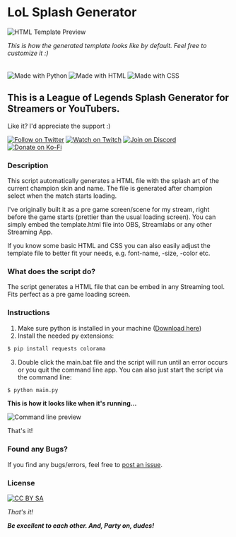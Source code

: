 # __LoL Splash Generator__

![HTML Template Preview](https://i.ibb.co/JcR3083/lol-splash-generator-template-preview.gif)

*This is how the generated template looks like by default. Feel free to customize it :)*
\
\
\
![Made with Python](https://img.shields.io/static/v1?label&message=Python&color=1f425f&logo=python&logoColor=fff)
![Made with HTML](https://img.shields.io/static/v1?label&message=HTML&color=e34c26&logo=html5&logoColor=fff)
![Made with CSS](https://img.shields.io/static/v1?label&message=CSS&color=304cdc&logo=css3&logoColor=fff)

## __This is a League of Legends Splash Generator for Streamers or YouTubers.__

Like it? I'd appreciate the support :)

[![Follow on Twitter](https://img.shields.io/static/v1?label=Follow%20on&message=Twitter&color=1DA1F2&logo=twitter&logoColor=fff)](https://twitter.com/pr0pz)
[![Watch on Twitch](https://img.shields.io/static/v1?label=Watch%20on&message=Twitch&color=bf94ff&logo=twitch&logoColor=fff)](https://www.twitch.tv/the_propz)
[![Join on Discord](https://img.shields.io/static/v1?label=Join%20on&message=Discord&color=7289da&logo=discord&logoColor=fff)](https://discord.gg/FtuYUFC5)
[![Donate on Ko-Fi](https://img.shields.io/static/v1?label=Donate%20on&message=Ko-Fi&color=ff5f5f&logo=kofi&logoColor=fff)](https://ko-fi.com/propz)

### __Description__

This script automatically generates a HTML file with the splash art of the current champion skin and name. The file is generated after champion select when the match starts loading.

I've originally built it as a pre game screen/scene for my stream, right before the game starts (prettier than the usual loading screen). You can simply embed the template.html file into OBS, Streamlabs or any other Streaming App.

If you know some basic HTML and CSS you can also easily adjust the template file to better fit your needs, e.g. font-name, -size, -color etc.

### __What does the script do?__

The script generates a HTML file that can be embed in any Streaming tool. Fits perfect as a pre game loading screen.

### __Instructions__

1. Make sure python is installed in your machine ([Download here](https://www.python.org/downloads/))
2. Install the needed py extensions:
```sh
$ pip install requests colorama
```
3. Double click the main.bat file and the script will run until an error occurs or you quit the command line app. You can also just start the script via the command line:
```sh
$ python main.py
```

__This is how it looks like when it's running...__

![Command line preview](https://i.ibb.co/xSF0VVC/lol-splash-generator-cli-preview.gif)

That's it!

### __Found any Bugs?__

If you find any bugs/errors, feel free to [post an issue](https://github.com/pr0pz/obs-lol-splash-generator/issues).

### __License__

[![CC BY SA](https://img.shields.io/static/v1?label&message=CC%20BY%20SA&color=EE5B32&logo=creative-commons&logoColor=fff)](https://creativecommons.org/licenses/by-sa/4.0/)

_That's it!_

___Be excellent to each other. And, Party on, dudes!___